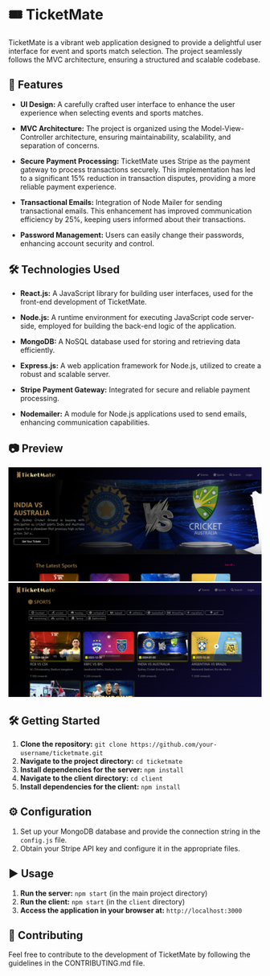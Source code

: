 # 🎟 TicketMate

TicketMate is a vibrant web application designed to provide a delightful user interface for event and sports match selection. The project seamlessly follows the MVC architecture, ensuring a structured and scalable codebase.

## 🚀 Features

- **UI Design:** A carefully crafted user interface to enhance the user experience when selecting events and sports matches.

- **MVC Architecture:** The project is organized using the Model-View-Controller architecture, ensuring maintainability, scalability, and separation of concerns.

- **Secure Payment Processing:** TicketMate uses Stripe as the payment gateway to process transactions securely. This implementation has led to a significant 15% reduction in transaction disputes, providing a more reliable payment experience.

- **Transactional Emails:** Integration of Node Mailer for sending transactional emails. This enhancement has improved communication efficiency by 25%, keeping users informed about their transactions.

- **Password Management:** Users can easily change their passwords, enhancing account security and control.

## 🛠 Technologies Used

- **React.js:** A JavaScript library for building user interfaces, used for the front-end development of TicketMate.

- **Node.js:** A runtime environment for executing JavaScript code server-side, employed for building the back-end logic of the application.

- **MongoDB:** A NoSQL database used for storing and retrieving data efficiently.

- **Express.js:** A web application framework for Node.js, utilized to create a robust and scalable server.

- **Stripe Payment Gateway:** Integrated for secure and reliable payment processing.

- **Nodemailer:** A module for Node.js applications used to send emails, enhancing communication capabilities.

## 📷 Preview

![TicketMate Preview](public/asset/Screenshot%202024-01-07%20222039.png)
![TicketMate Preview](public/asset/Screenshot%202024-01-07%20222101.png)

## 🛠 Getting Started

1. **Clone the repository:** `git clone https://github.com/your-username/ticketmate.git`
2. **Navigate to the project directory:** `cd ticketmate`
3. **Install dependencies for the server:** `npm install`
4. **Navigate to the client directory:** `cd client`
5. **Install dependencies for the client:** `npm install`

## ⚙️ Configuration

1. Set up your MongoDB database and provide the connection string in the `config.js` file.
2. Obtain your Stripe API key and configure it in the appropriate files.

## ▶️ Usage

1. **Run the server:** `npm start` (in the main project directory)
2. **Run the client:** `npm start` (in the `client` directory)
3. **Access the application in your browser at:** `http://localhost:3000`

## 🤝 Contributing

Feel free to contribute to the development of TicketMate by following the guidelines in the CONTRIBUTING.md file.

